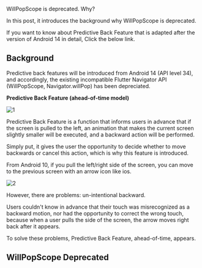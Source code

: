 WillPopScope is deprecated. Why? 

In this post, it introduces the background why WillPopScope is deprecated.

If you want to know about Predictive Back Feature that is adapted after the version of Android 14 in detail, Click the below link.

[](https://www.youtube.com/watch?v=Elpqr5xpLxQ)

## Background
Predictive back features will be introduced from Android 14 (API level 34), and accordingly, the existing incompatible Flutter Navigator API (WillPopScope, Navigator.willPop) has been depreciated.

**Predictive Back Feature (ahead-of-time model)**

![1](https://github.com/jinscodes/Blog_nextJS/assets/87598134/8685f123-1658-432f-9085-84ed161efc57)

Predictive Back Feature is a function that informs users in advance that if the screen is pulled to the left, an animation that makes the current screen slightly smaller will be executed, and a backward action will be performed. 

Simply put, it gives the user the opportunity to decide whether to move backwards or cancel this action, which is why this feature is introduced.



From Android 10, if you pull the left/right side of the screen, you can move to the previous screen with an arrow icon like ios.

![2](https://github.com/jinscodes/Blog_nextJS/assets/87598134/f0f683c2-2e9c-4b7a-8992-64132b3213dc)

However, there are problems: un-intentional backward.

Users couldn't know in advance that their touch was misrecognized as a backward motion, nor had the opportunity to correct the wrong touch, because when a user pulls the side of the screen, the arrow moves right back after it appears.

To solve these problems, Predictive Back Feature, ahead-of-time, appears. 

## WillPopScope Deprecated